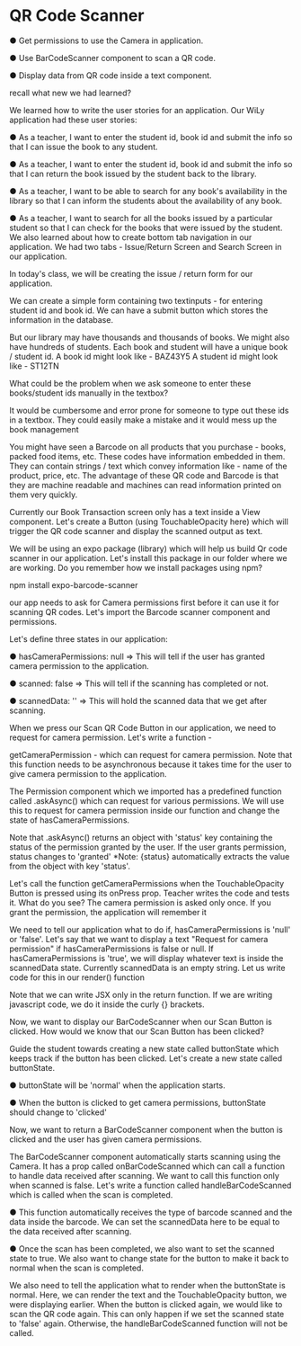 # QR Code Scanner

● Get permissions to use the Camera in application. 

● Use BarCodeScanner component to scan a QR code. 

● Display data from QR code inside a text component.

recall what new we had learned?

We learned how to write the user stories for an application. Our WiLy application had these user stories: 

● As a teacher, I want to enter the student id, book id and submit the info so that I can issue the book to any student. 

● As a teacher, I want to enter the student id, book id and submit the info so that I can return the book issued by the student back to the library. 

● As a teacher, I want to be able to search for any book's availability in the library so that I can inform the students about the availability of any book.

● As a teacher, I want to search for all the books issued by a particular student so that I can check for the books that were issued by the student. We also learned about how to create bottom tab navigation in our application. We had two tabs - Issue/Return Screen and Search Screen in our application.

In today's class, we will be creating the issue / return form for our application.

We can create a simple form containing two textinputs - for entering student id and book id. We can have a submit button which stores the information in the database.

But our library may have thousands and thousands of books. We might also have hundreds of students. Each book and student will have a unique book / student id. A book id might look like - BAZ43Y5 A student id might look like - ST12TN

What could be the problem when we ask someone to enter these books/student ids manually in the textbox?

It would be cumbersome and error prone for someone to type out these ids in a textbox. They could easily make a mistake and it would mess up the book management

You might have seen a Barcode on all products that you purchase - books, packed food items, etc. These codes have information embedded in them. They can contain strings / text which convey information like - name of the product, price, etc. The advantage of these QR code and Barcode is that they are machine readable and machines can read information printed on them very quickly.

Currently our Book Transaction screen only has a text inside a View component. Let's create a Button (using TouchableOpacity here) which will trigger the QR code scanner and display the scanned output as text.

We will be using an expo package (library) which will help us build Qr code scanner in our application. Let's install this package in our folder where we are working. Do you remember how we install packages using npm?

npm install expo-barcode-scanner

our app needs to ask for Camera permissions first before it can use it for scanning QR codes. Let's import the Barcode scanner component and permissions.

Let's define three states in our application: 

● hasCameraPermissions: null => This will tell if the user has granted camera permission to the application. 

● scanned: false => This will tell if the scanning has completed or not. 

● scannedData: '' => This will hold the scanned data that we get after scanning.

When we press our Scan QR Code Button in our application, we need to request for camera permission. Let's write a function - 

getCameraPermission - which can request for camera permission. Note that this function needs to be asynchronous because it takes time for the user to give camera permission to the application. 

The Permission component which we imported has a predefined function called .askAsync() which can request for various permissions. We will use this to request for camera permission inside our function and change the state of hasCameraPermissions.

 Note that .askAsync() returns an object with 'status' key containing the status of the permission granted by the user. If the user grants permission, status changes to 'granted' *Note: {status} automatically extracts the value from the object with key 'status'.

Let's call the function getCameraPermissions when the TouchableOpacity Button is pressed using its onPress prop. Teacher writes the code and tests it. What do you see? The camera permission is asked only once. If you grant the permission, the application will remember it

We need to tell our application what to do if, hasCameraPermissions is 'null' or 'false'. Let's say that we want to display a text "Request for camera permission" if hasCameraPermissions is false or null. If hasCameraPermissions is 'true', we will display whatever text is inside the scannedData state. Currently scannedData is an empty string. Let us write code for this in our render() function

Note that we can write JSX only in the return function. If we are writing javascript code, we do it inside the curly {} brackets.

Now, we want to display our BarCodeScanner when our Scan Button is clicked. How would we know that our Scan Button has been clicked?

Guide the student towards creating a new state called buttonState which keeps track if the button has been clicked. Let's create a new state called buttonState. 

● buttonState will be 'normal' when the application starts. 

● When the button is clicked to get camera permissions, buttonState should change to 'clicked'

Now, we want to return a BarCodeScanner component when the button is clicked and the user has given camera permissions.

The BarCodeScanner component automatically starts scanning using the Camera. It has a prop called onBarCodeScanned which can call a function to handle data received after scanning. We want to call this function only when scanned is false. Let's write a function called handleBarCodeScanned which is called when the scan is completed. 

● This function automatically receives the type of barcode scanned and the data inside the barcode. We can set the scannedData here to be equal to the data received after scanning. 

● Once the scan has been completed, we also want to set the scanned state to true. We also want to change state for the button to make it back to normal when the scan is completed.

We also need to tell the application what to render when the buttonState is normal. Here, we can render the text and the TouchableOpacity button, we were displaying earlier. When the button is clicked again, we would like to scan the QR code again. This can only happen if we set the scanned state to 'false' again. Otherwise, the handleBarCodeScanned function will not be called.